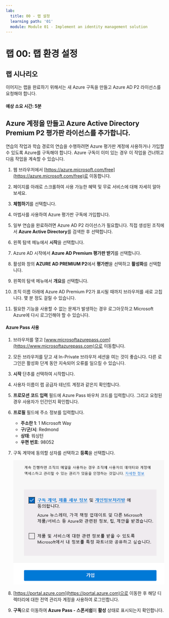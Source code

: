 ```yaml
---
lab:
  title: 00 - 랩 설정
  learning path: '01'
  module: Module 01 - Implement an identity management solution
---
```


# 랩 00: 랩 환경 설정

## 랩 시나리오

이어지는 랩을 완료하기 위해서는 새 Azure 구독을 만들고 Azure AD P2 라이선스를 요청해야 합니다.

#### 예상 소요 시간: 5분

## Azure 계정을 만들고 Azure Active Directory Premium P2 평가판 라이선스를 추가합니다.

연습의 작업과 학습 경로의 연습을 수행하려면 Azure 평가판 계정에 사용하거나 가입할 수 있도록 Azure를 구독해야 합니다. Azure 구독이 이미 있는 경우 이 작업을 건너뛰고 다음 작업을 계속할 수 있습니다.

1. 웹 브라우저에서 [https://azure.microsoft.com/free](https://azure.microsoft.com/free)로 이동합니다.

1. 페이지를 아래로 스크롤하여 사용 가능한 혜택 및 무료 서비스에 대해 자세히 알아보세요.

1. **체험하기**를 선택합니다.

1. 마법사를 사용하여 Azure 평가판 구독에 가입합니다.

1. 일부 연습을 완료하려면 Azure AD P2 라이선스가 필요합니다. 직접 생성된 조직에서 **Azure Active Directory**를 검색한 후 선택합니다.

1. 왼쪽 탐색 메뉴에서 **시작**을 선택합니다.

1. Azure AD 시작에서 **Azure AD Premium 평가판 받기**를 선택합니다.

1. 활성화 창의 **AZURE AD PREMIUM P2**에서 **평가판**을 선택하고 **활성화**를 선택합니다.

1. 왼쪽의 탐색 메뉴에서 **개요**를 선택합니다.

1. 조직 이름 아래에 Azure AD Premium P2가 표시될 때까지 브라우저를 새로 고칩니다. 몇 분 정도 걸릴 수 있습니다.

1. 필요한 기능을 사용할 수 없는 문제가 발생하는 경우 로그아웃하고 Microsoft Azure에 다시 로그인해야 할 수 있습니다.

#### Azure Pass 사용

1. 브라우저를 열고 [www.microsoftazurepass.com](https://www.microsoftazurepass.com)으로 이동합니다.

1. 모든 브라우저를 닫고 새 In-Private 브라우저 세션을 여는 것이 좋습니다. 다른 로그인은 활성화 단계 동안 지속되어 오류를 일으킬 수 있습니다.

1. **시작** 단추를 선택하여 시작합니다.

1. 사용자 이름이 랩 공급자 테넌트 계정과 같은지 확인합니다.

1. **프로모션 코드 입력** 필드에 Azure Pass 바우처 코드를 입력합니다. 그리고 요청된 경우 사용자가 인간인지 확인합니다. 

1. **프로필** 필드에 주소 정보를 입력합니다.
    - **주소란 1**: 1 Microsoft Way
    - **구/군/시**: Redmond
    - **상태**: 워싱턴
    - **우편 번호**: 98052

1. 구독 계약에 동의할 상자를 선택하고 **등록**을 선택합니다.

    ![구독 계약에 동의하고 등록](media/azurepassactivation.png)

1. [https://portal.azure.com](https://portal.azure.com)으로 이동한 후 해당 디렉터리에 대한 전역 관리자 계정을 사용하여 로그인합니다.

1. **구독**으로 이동하여 **Azure Pass - 스폰서쉽**이 **활성** 상태로 표시되는지 확인합니다. 

